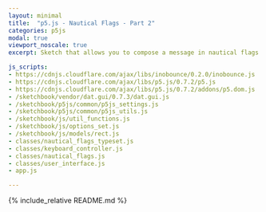 ```yaml
---
layout: minimal
title:  "p5.js - Nautical Flags - Part 2"
categories: p5js
modal: true
viewport_noscale: true
excerpt: Sketch that allows you to compose a message in nautical flags and get a shareable URL that will re-render the message on a friend's computer.

js_scripts:
- https://cdnjs.cloudflare.com/ajax/libs/inobounce/0.2.0/inobounce.js
- https://cdnjs.cloudflare.com/ajax/libs/p5.js/0.7.2/p5.js
- https://cdnjs.cloudflare.com/ajax/libs/p5.js/0.7.2/addons/p5.dom.js
- /sketchbook/vendor/dat.gui/0.7.3/dat.gui.js
- /sketchbook/p5js/common/p5js_settings.js
- /sketchbook/p5js/common/p5js_utils.js
- /sketchbook/js/util_functions.js
- /sketchbook/js/options_set.js
- /sketchbook/js/models/rect.js
- classes/nautical_flags_typeset.js
- classes/keyboard_controller.js
- classes/nautical_flags.js
- classes/user_interface.js
- app.js

---
```


{% include_relative README.md %}
